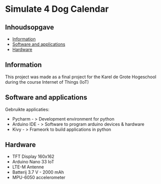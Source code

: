 # Simulate 4 Dog Calendar

## Inhoudsopgave
* [Information](#information)
* [Software and applications](#software-and-applications)
* [Hardware](#hardware)

## Information
This project was made as a final project for the Karel de Grote Hogeschool during the course Internet of Things (IoT)

## Software and applications
Gebruikte applicaties:
* Pycharm  - > Development environment for python
* Arduino IDE - > Software to program arduino devices & hardware
* Kivy - > Frameork to build applications in python


## Hardware
* TFT Display 160x162
* Arduino Nano 33 IoT
* LTE-M Antenne
* Batterij 3.7 V - 2000 mAh
* MPU-6050 accelerometer 
